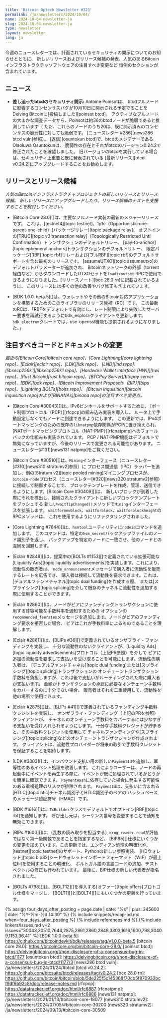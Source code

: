 ```yaml
---
title: 'Bitcoin Optech Newsletter #323'
permalink: /ja/newsletters/2024/10/04/
name: 2024-10-04-newsletter-ja
slug: 2024-10-04-newsletter-ja
type: newsletter
layout: newsletter
lang: ja
---
```

今週のニュースレターでは、計画されているセキュリティの開示についてのお知らせとともに、
新しいリリースおよびリリース候補の発表、人気のあるBitcoinインフラストラクチャソフトウェアの注目すべき変更など
恒例のセクションが含まれています。

## ニュース

- **差し迫ったbtcdのセキュリティ開示:** Antoine Poinsotは、
  btcdフルノードに影響するコンセンサスバグが10月10日に開示される予定でることを
  Delving Bitcoinに[投稿しました][poinsot btcd]。
  アクティブなフルノードの大まかな調査データから、Poinsotは約36のbtcdノードが脆弱であると推測しています（
  ただ、これらのノードのうち20は、既に開示済みのコンセンサスの脆弱性に対しても脆弱です。
  [ニュースレター #286][news286 btcd vuln]参照）。
  [返信][osuntokun btcd]で、btcdのメンテナーであるOlaoluwa Osuntokunは、
  脆弱性の存在とそれがbtcdのバージョン0.24.2で修正されたことを確認しました。
  旧バージョンのbtcdを実行している場合は、セキュリティ上重要と既に発表されている
  [最新リリース][btcd v0.24.2]にアップグレードすることをお勧めします。

## リリースとリリース候補

*人気のBitcoinインフラストラクチャプロジェクトの新しいリリースとリリース候補。
新しいリリースにアップグレードしたり、リリース候補のテストを支援することを検討してください。*

- [Bitcoin Core 28.0][]は、主要なフルノード実装の最新のメジャーリリースです。
  これは、[testnet4][topic testnet]、1p1c（Opportunistic one-parent-one-child）[パッケージリレー][topic package relay]、
  オプトインの[TRUC][topic v3 transaction relay]（Topologically Restricted Until Confirmation）トランザクションのデフォルトリレー、
  [pay-to-anchor][topic ephemeral anchors]トランザクションのデフォルトリレー、
  限定パッケージ[RBF][topic rbf]リレーおよび[フルRBF][topic rbf]のデフォルトサポートを含む最初のリリースです。
  [assumeUTXO][topic assumeutxo]のデフォルトパラメーターが追加され、
  Bitcoinネットワークの外部（torrent経由など）からダウンロードしたUTXOセットを`loadtxoutset`
  RPCで使用できるようになりました。[リリースノート][bcc 28.0 rn]に記載されているように、
  このリリースには多くの他の改善やバグ修正も含まれています。

- [BDK 1.0.0-beta.5][]は、ウォレットやその他のBitcoin対応アプリケーションを構築するためのこのライブラリのリリース候補（RC）です。
  この最新のRCは、「RBFをデフォルトで有効にし、レート制限により失敗したサーバー要求を再試行するようにbdk_esploraクライアントを更新します。
  `bdk_electrum`クレートでは、use-openssl機能も提供されるようになりました。」

## 注目すべきコードとドキュメントの変更

_最近の[Bitcoin Core][bitcoin core repo]、[Core
Lightning][core lightning repo]、[Eclair][eclair repo]、[LDK][ldk repo]、
[LND][lnd repo]、[libsecp256k1][libsecp256k1 repo]、[Hardware Wallet
Interface (HWI)][hwi repo]、[Rust Bitcoin][rust bitcoin repo]、[BTCPay
Server][btcpay server repo]、[BDK][bdk repo]、[Bitcoin Improvement
Proposals（BIP）][bips repo]、[Lightning BOLTs][bolts repo]、
[Bitcoin Inquisition][bitcoin inquisition repo]および[BINANAs][binana repo]の注目すべき変更点。_

- [Bitcoin Core #30043][]は、IPv6ピンホールをサポートするために、
  [ポート制御プロトコル（PCP）][rfcpcp]の組み込み実装を導入し、
  ルータ上で手動設定しなくてもノードに到達できるようにします。
  この更新では、IPv4ポートマッピングのための既存の`libnatpmp`依存関係がPCPに置き換えられ、
  [NATポートマッピングプロトコル（NAT-PMP）][rfcnatpmp]へのフォールバックの仕組みも実装されています。
  PCP / NAT-PMP機能はデフォルトで無効になっていますが、今後のリリースで変更される可能性があります。
  ニュースレター[#131][news131 natpmp]をご覧ください。

- [Bitcoin Core #30510][]は、`Mining`インターフェース（ニュースレター[#310][news310 stratumv2]参照）に
  プロセス間通信（IPC）ラッパーを追加し、別の[Stratum v2][topic pooled mining]マイニングプロセスが、
  `bitcoin-node`プロセス（ニュースレター[#320][news320 stratumv2]参照）に接続して制御することで、
  ブロックテンプレートを作成、管理、送信できるようにします。[Bitcoin Core #30409][]は、
  新しいブロックが到着した際にそれを検出し、接続されたクライアントに新しいブロックテンプレートをプッシュする
  新しい`waitTipChanged()`メソッドで`Mining`インターフェースを拡張します。
  `waitfornewblock`、`waitforblock`、`waitforblockheight`のRPCメソッドは、
  これを使用するようにリファクタリングされました。

- [Core Lightning #7644][]は、`hsmtool`ユーティリティに`nodeid`コマンドを追加します。
  このコマンドは、特定の`hsm_secret`バックアップファイルのノード識別子を返し、
  バックアップを特定のノードに一致させ、他のノードとの混同を回避します。

- [Eclair #2848][]は、提案中の[BOLTs #1153][]で定義されている拡張可能な[Liquidity Ads][topic
  liquidity advertisements]を実装します。これにより、流動性の販売者は、
  `node_announcement`メッセージで購入者に流動性を販売するレートを広告でき、
  購入者は接続して流動性を要求できます。これは、[デュアルファンドチャネル][topic dual funding]を作成する際、
  または[スプライシング][topic splicing]を介して既存のチャネルに流動性を追加する際に使用することができます。

- [Eclair #2860][]は、ノードがピアにファンディングトランザクションに使用する許容可能な手数料率を通知するための
  オプションの`recommended_feerates`メッセージを追加します。ノードがピアのファンディング要求を拒否した場合、
  ピアはこれが手数料率によるものであることを理解します。

- [Eclair #2861][]は、[BLIPs #36][]で定義されているオンザフライ・ファンディングを実装し、
  十分な流動性のないクライアントが、[Liquidity Ads][topic liquidity advertisements]プロトコル（上記PR参照）を介して
  ピアに追加の流動性を要求して支払いを受け取ることを可能にします。流動性の購入者は、
  [デュアルファンドチャネル][topic dual funding]または[スプライシング][topic splicing]トランザクションの
  オンチェーントランザクション手数料を負担しますが、これは後で支払いがルーティングされた際に購入者が支払います。
  金額がトランザクションの承認に必要なオンチェーン手数料をカバーするのに十分でない場合、
  販売者はそれを二重使用して、流動性を他の場所で使用できます。

- [Eclair #2875][]は、[BLIPs #41][]で定義されているファンディング手数料クレジットを実装し、
  オンザフライ・ファンディング（上記のPRを参照）クライアントが、
  チャネルのオンチェーン手数料をカバーするには少なすぎる支払いを受け入れられるようにします。
  十分な手数料クレジットが貯まると、その手数料クレジットを使用して
  チャネルファンディングや[スプライシング][topic splicing]などのオンチェーントランザクションが作成されます。
  クライアントは、流動性プロバイダーが将来の取引で手数料クレジットを保証することを期待します。

- [LDK #3303][]は、インバウンド支払い用の新しい`PaymentId`を追加し、冪等性のあるイベント処理を改善します。
  これによりユーザーは、ノードの再起動中にイベントを再生する際に、イベントが既に処理されているかどうかを簡単に確認できます。
  `PaymentHash`に依存していた場合に発生する可能性のある重複処理のリスクが排除されます。
  `PaymentId`は、支払いに含まれる[HTLC][topic htlc]チャネル識別子とHTLC識別子のペアの
  ハッシュベースのメッセージ認証符号（HMAC）です。

- [BDK #1616][]は、`TxBuilder`クラスでデフォルトでオプトイン[RBF][topic rbf]を通知します。
  呼び出し元は、シーケンス番号を変更することで通知を無効にできます。

- [BIPs #1600][]は、（乱数の読み取りを担当する）`drng_reader.read`が評価ではなく第一級関数であることを指定するなど、
  [BIP85][]仕様にいくつかの変更を加えています。この更新では、エンディアン処理の明確化や、
  [testnet][topic testnet]のサポート、Pythonの新しい参照実装、
  [HDウォレット][topic bip32]シードウォレットインポートフォーマット（WIF）が最上位bitを使用することの明確化、
  ポルトガル語の言語コードの追加、テストベクトルの修正も行われています。
  最後に、BIP仕様の新しい代表者が指名されました。

- [BOLTs #798][]は、[BOLT12][]を導入する[オファー][topic offers]プロトコル仕様をマージし、
  [BOLT1][]と[BOLT4][]にもいくつかの更新を行っています。

{% assign four_days_after_posting = page.date | date: "%s" | plus: 345600 | date: "%Y-%m-%d 14:30" %}
{% include snippets/recap-ad.md when=four_days_after_posting %}
{% include references.md %}
{% include linkers/issues.md v=2 issues="30043,30510,7644,2875,2861,2860,2848,3303,1616,1600,798,30409,1153,36,41" %}
[BDK 1.0.0-beta.5]: https://github.com/bitcoindevkit/bdk/releases/tag/v1.0.0-beta.5
[bitcoin core 28.0]: https://bitcoincore.org/bin/bitcoin-core-28.0/
[poinsot btcd]: https://delvingbitcoin.org/t/non-disclosure-of-a-consensus-bug-in-btcd/1177
[osuntokun btcd]: https://delvingbitcoin.org/t/non-disclosure-of-a-consensus-bug-in-btcd/1177/3
[news286 btcd vuln]: /ja/newsletters/2024/01/24/#btcd
[btcd v0.24.2]: https://github.com/btcsuite/btcd/releases/tag/v0.24.2
[bcc 28.0 rn]: https://github.com/bitcoin/bitcoin/blob/5de225f5c145368f70cb5f870933bcf9df6b92c8/doc/release-notes.md
[rfcpcp]: https://datatracker.ietf.org/doc/html/rfc6887
[rfcnatpmp]: https://datatracker.ietf.org/doc/html/rfc6886
[news131 natpmp]: /ja/newsletters/2021/01/13/#bitcoin-core-18077
[news310 stratumv2]: /ja/newsletters/2024/07/05/#bitcoin-core-30200
[news320 stratumv2]: /ja/newsletters/2024/09/13/#bitcoin-core-30509
